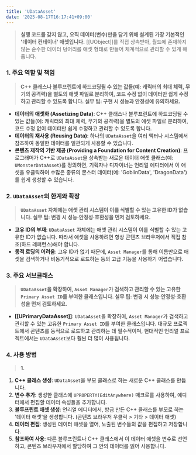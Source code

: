 ```yaml
---
title: 'UDataAsset'
date: '2025-08-17T16:17:41+09:00'
---
```

> **실행 코드를 갖지 않고, 오직 데이터(변수)만을 담기 위해 설계된 가장 기본적인 '데이터 컨테이너' 애셋입니다.** [[UObject]]를 직접 상속받아, 월드에 존재하지 않는 순수한 데이터 덩어리를 애셋 형태로 만들어 체계적으로 관리할 수 있게 해줍니다.

### **1. 주요 역할 및 책임**
> **C++ 클래스나 블루프린트에 하드코딩될 수 있는 값들(예: 캐릭터의 최대 체력, 무기의 공격력)을 별도의 애셋 파일로 분리하여, 코드 수정 없이 데이터만 쉽게 수정하고 관리할 수 있도록 합니다. 실무 팁: 구현 시 성능과 안정성에 유의하세요.**
* **데이터의 애셋화 (Assetizing Data)**:
	C++ 클래스나 블루프린트에 하드코딩될 수 있는 값들(예: 캐릭터의 최대 체력, 무기의 공격력)을 별도의 애셋 파일로 분리하여, 코드 수정 없이 데이터만 쉽게 수정하고 관리할 수 있도록 합니다.
* **데이터의 재사용 (Reusing Data)**:
	하나의 `UDataAsset`을 여러 액터나 시스템에서 참조하여 동일한 데이터를 일관되게 사용할 수 있습니다.
* **콘텐츠 제작의 기반 제공 (Providing a Foundation for Content Creation)**:
	프로그래머가 C++로 `UDataAsset`을 상속받는 새로운 데이터 애셋 클래스(예: `UMonsterDataAsset`)를 정의하면, 기획자나 디자이너는 언리얼 에디터에서 이 애셋을 우클릭하여 수많은 종류의 몬스터 데이터(예: 'GoblinData', 'DragonData')를 쉽게 생성할 수 있습니다.

### **2. `UDataAsset`의 한계와 확장**
> **`UDataAsset` 자체에는 애셋 관리 시스템이 이를 식별할 수 있는 고유한 ID가 없습니다. 실무 팁: 변경 시 성능·안정성·호환성을 먼저 검토하세요.**
* **고유 ID의 부재**:
	`UDataAsset` 자체에는 애셋 관리 시스템이 이를 식별할 수 있는 고유한 ID가 없습니다. 따라서 애셋을 사용하려면 항상 콘텐츠 브라우저에서 직접 참조(하드 레퍼런스)해야 합니다.
* **동적 로딩의 어려움**:
	고유 ID가 없기 때문에, `Asset Manager`를 통해 이름만으로 애셋을 검색하거나 비동기적으로 로드하는 등의 고급 기능을 사용하기 어렵습니다.

### **3. 주요 서브클래스**
> **`UDataAsset`을 확장하여, `Asset Manager`가 검색하고 관리할 수 있는 고유한 `Primary Asset ID`를 부여한 클래스입니다. 실무 팁: 변경 시 성능·안정성·호환성을 먼저 검토하세요.**
* **[[UPrimaryDataAsset]]**:
	`UDataAsset`을 확장하여, `Asset Manager`가 검색하고 관리할 수 있는 고유한 `Primary Asset ID`를 부여한 클래스입니다. 대규모 프로젝트에서 콘텐츠를 동적으로 로드하고 관리하는 데 필수적이며, 현대적인 언리얼 프로젝트에서는 `UDataAsset`보다 훨씬 더 많이 사용됩니다.

### **4. 사용 방법**
> **1.**
1. **C++ 클래스 생성**:
	`UDataAsset`을 부모 클래스로 하는 새로운 C++ 클래스를 만듭니다.
2. **변수 추가**:
	생성한 클래스에 `UPROPERTY(EditAnywhere)` 매크로를 사용하여, 에디터에서 편집할 데이터 속성들을 추가합니다.
3. **블루프린트 애셋 생성**:
	언리얼 에디터에서, 방금 만든 C++ 클래스를 부모로 하는 '데이터 애셋'을 생성합니다. (콘텐츠 브라우저 우클릭 > 기타 > 데이터 애셋)
4. **데이터 편집**:
	생성된 데이터 애셋을 열어, 노출된 변수들의 값을 편집하고 저장합니다.
5. **참조하여 사용**:
	다른 블루프린트나 C++ 클래스에서 이 데이터 애셋을 변수로 선언하고, 콘텐츠 브라우저에서 할당하여 그 안의 데이터를 읽어 사용합니다.